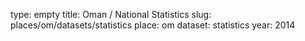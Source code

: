type: empty
title: Oman / National Statistics
slug: places/om/datasets/statistics
place: om
dataset: statistics
year: 2014
